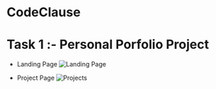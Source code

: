 # CodeClause

# Task 1 :- Personal Porfolio Project
- Landing Page ![Landing Page](https://user-images.githubusercontent.com/81406458/210207553-93ffbe85-00c1-425d-b3cf-707ff1ed0899.jpg)

- Project Page 
  ![Projects](https://user-images.githubusercontent.com/81406458/210207578-ae053674-ce81-4ea8-b9ff-30e8fc82495f.jpg)
